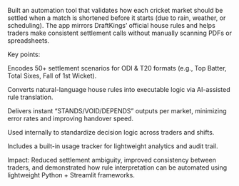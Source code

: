 Built an automation tool that validates how each cricket market should be settled when a match is shortened before it starts (due to rain, weather, or scheduling).
The app mirrors DraftKings’ official house rules and helps traders make consistent settlement calls without manually scanning PDFs or spreadsheets.

Key points:

Encodes 50+ settlement scenarios for ODI & T20 formats (e.g., Top Batter, Total Sixes, Fall of 1st Wicket).

Converts natural-language house rules into executable logic via AI-assisted rule translation.

Delivers instant “STANDS/VOID/DEPENDS” outputs per market, minimizing error rates and improving handover speed.

Used internally to standardize decision logic across traders and shifts.

Includes a built-in usage tracker for lightweight analytics and audit trail.

Impact:
Reduced settlement ambiguity, improved consistency between traders, and demonstrated how rule interpretation can be automated using lightweight Python + Streamlit frameworks.
